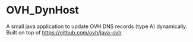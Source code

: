 # OVH_DynHost
A small java application to update OVH DNS records (type A) dynamically.
Built on top of https://github.com/ovh/java-ovh
